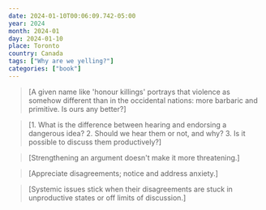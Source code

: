 ```yaml
---
date: 2024-01-10T00:06:09.742-05:00
year: 2024
month: 2024-01
day: 2024-01-10
place: Toronto
country: Canada
tags: ["Why are we yelling?"]
categories: ["book"]
---
```

> [A given name like 'honour killings' portrays that violence as somehow different than in the occidental nations: more barbaric and primitive. Is ours any better?]

> [1. What is the difference between hearing and endorsing a dangerous idea? 2. Should we hear them or not, and why? 3. Is it possible to discuss them productively?]

> [Strengthening an argument doesn't make it more threatening.]

> [Appreciate disagreements; notice and address anxiety.]

> [Systemic issues stick when their disagreements are stuck in unproductive states or off limits of discussion.]
